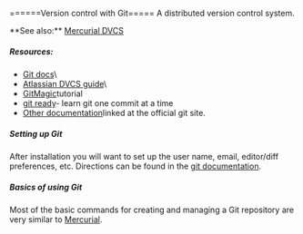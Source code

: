 ======Version control with Git===== A distributed version control
system.

 **See also:\*\* [Mercurial DVCS](procedures:mercurial)

##### Resources:

- [Git docs](http://git-scm.com/documentation)\
- [Atlassian DVCS
guide](http://www.atlassian.com/dvcs/overview?utm_source=bac-callout&utm_medium=text&utm_content=why-git&utm_campaign=atlassian-dvcs)\
- [GitMagic](http://www-cs-students.stanford.edu/~blynn/gitmagic/)tutorial
- [git
ready](http://gitready.com/)- learn git one commit at a time
- [Other
documentation](http://git-scm.com/documentation)linked at the official git site.

##### Setting up Git

After installation you will want to set up the user name, email,
editor/diff preferences, etc. Directions can be found in the [git
documentation](http://git-scm.com/book/en/Getting-Started-First-Time-Git-Setup).

##### Basics of using Git

Most of the basic commands for creating and managing a Git repository
are very similar to [Mercurial](mercurial).
